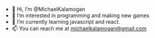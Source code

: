 - 👋 Hi, I’m @MichaelKalamogan
- 👀 I’m interested in programming and making new games
- 🌱 I’m currently learning javascript and react.
- 📫 You can reach me at michaelkalamogan@gmail.com

<!---
MichaelKalamogan/MichaelKalamogan is a ✨ special ✨ repository because its `README.md` (this file) appears on your GitHub profile.
You can click the Preview link to take a look at your changes.
--->
